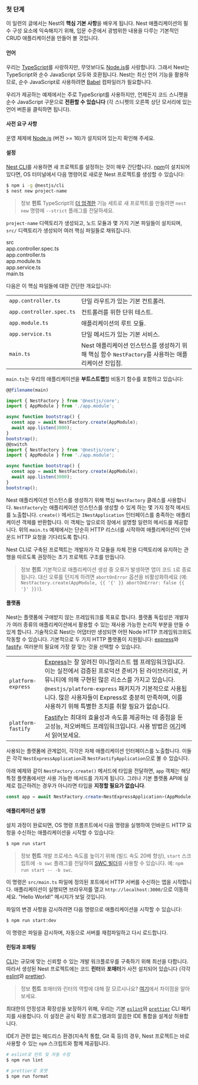 ### 첫 단계

이 일련의 글에서는 Nest의 **핵심 기본 사항**을 배우게 됩니다. Nest 애플리케이션의 필수 구성 요소에 익숙해지기 위해, 입문 수준에서 광범위한 내용을 다루는 기본적인 CRUD 애플리케이션을 만들어 볼 것입니다.

#### 언어

우리는 [TypeScript](https://www.typescriptlang.org/)를 사랑하지만, 무엇보다도 [Node.js](https://nodejs.org/en/)를 사랑합니다. 그래서 Nest는 TypeScript와 순수 JavaScript 모두와 호환됩니다. Nest는 최신 언어 기능을 활용하므로, 순수 JavaScript로 사용하려면 [Babel](https://babeljs.io/) 컴파일러가 필요합니다.

우리가 제공하는 예제에서는 주로 TypeScript를 사용하지만, 언제든지 코드 스니펫을 순수 JavaScript 구문으로 **전환할 수 있습니다** (각 스니펫의 오른쪽 상단 모서리에 있는 언어 버튼을 클릭하면 됩니다).

#### 사전 요구 사항

운영 체제에 [Node.js](https://nodejs.org) (버전 >= 16)가 설치되어 있는지 확인해 주세요.

#### 설정

[Nest CLI](/cli/overview)를 사용하면 새 프로젝트를 설정하는 것이 매우 간단합니다. [npm](https://www.npmjs.com/)이 설치되어 있다면, OS 터미널에서 다음 명령어로 새로운 Nest 프로젝트를 생성할 수 있습니다:

```bash
$ npm i -g @nestjs/cli
$ nest new project-name
```

> 정보 **힌트** TypeScript의 [더 엄격한](https://www.typescriptlang.org/tsconfig#strict) 기능 세트로 새 프로젝트를 만들려면 `nest new` 명령에 `--strict` 플래그를 전달하세요.

`project-name` 디렉토리가 생성되고, 노드 모듈과 몇 가지 기본 파일들이 설치되며, `src/` 디렉토리가 생성되어 여러 핵심 파일들로 채워집니다.

<div class="file-tree">
  <div class="item">src</div>
  <div class="children">
    <div class="item">app.controller.spec.ts</div>
    <div class="item">app.controller.ts</div>
    <div class="item">app.module.ts</div>
    <div class="item">app.service.ts</div>
    <div class="item">main.ts</div>
  </div>
</div>

다음은 이 핵심 파일들에 대한 간단한 개요입니다:

|                          |                                                                                                    |
| ------------------------ | -------------------------------------------------------------------------------------------------- |
| `app.controller.ts`      | 단일 라우트가 있는 기본 컨트롤러.                                                                  |
| `app.controller.spec.ts` | 컨트롤러를 위한 단위 테스트.                                                                       |
| `app.module.ts`          | 애플리케이션의 루트 모듈.                                                                          |
| `app.service.ts`         | 단일 메서드가 있는 기본 서비스.                                                                    |
| `main.ts`                | Nest 애플리케이션 인스턴스를 생성하기 위해 핵심 함수 `NestFactory`를 사용하는 애플리케이션 진입점. |

`main.ts`는 우리의 애플리케이션을 **부트스트랩**할 비동기 함수를 포함하고 있습니다:

```typescript
@@filename(main)

import { NestFactory } from '@nestjs/core';
import { AppModule } from './app.module';

async function bootstrap() {
  const app = await NestFactory.create(AppModule);
  await app.listen(3000);
}
bootstrap();
@@switch
import { NestFactory } from '@nestjs/core';
import { AppModule } from './app.module';

async function bootstrap() {
  const app = await NestFactory.create(AppModule);
  await app.listen(3000);
}
bootstrap();
```

Nest 애플리케이션 인스턴스를 생성하기 위해 핵심 `NestFactory` 클래스를 사용합니다. `NestFactory`는 애플리케이션 인스턴스를 생성할 수 있게 하는 몇 가지 정적 메서드를 노출합니다. `create()` 메서드는 `INestApplication` 인터페이스를 충족하는 애플리케이션 객체를 반환합니다. 이 객체는 앞으로의 장에서 설명할 일련의 메서드를 제공합니다. 위의 `main.ts` 예제에서는 단순히 HTTP 리스너를 시작하여 애플리케이션이 인바운드 HTTP 요청을 기다리도록 합니다.

Nest CLI로 구축된 프로젝트는 개발자가 각 모듈을 자체 전용 디렉토리에 유지하는 관행을 따르도록 권장하는 초기 프로젝트 구조를 만듭니다.

> 정보 **힌트** 기본적으로 애플리케이션 생성 중 오류가 발생하면 앱이 코드 `1`로 종료됩니다. 대신 오류를 던지게 하려면 `abortOnError` 옵션을 비활성화하세요 (예: `NestFactory.create(AppModule, {{ '{' }} abortOnError: false {{ '}' }})`).

<app-banner-courses></app-banner-courses>

#### 플랫폼

Nest는 플랫폼에 구애받지 않는 프레임워크를 목표로 합니다. 플랫폼 독립성은 개발자가 여러 종류의 애플리케이션에서 활용할 수 있는 재사용 가능한 논리적 부분을 만들 수 있게 합니다. 기술적으로 Nest는 어댑터만 생성되면 어떤 Node HTTP 프레임워크와도 작동할 수 있습니다. 기본적으로 두 가지 HTTP 플랫폼이 지원됩니다: [express](https://expressjs.com/)와 [fastify](https://www.fastify.io). 여러분의 필요에 가장 잘 맞는 것을 선택할 수 있습니다.

|                    |                                                                                                                                                                                                                                                                                                                                                          |
| ------------------ | -------------------------------------------------------------------------------------------------------------------------------------------------------------------------------------------------------------------------------------------------------------------------------------------------------------------------------------------------------- |
| `platform-express` | [Express](https://expressjs.com/)는 잘 알려진 미니멀리스트 웹 프레임워크입니다. 이는 실전에서 검증된 프로덕션 준비가 된 라이브러리로, 커뮤니티에 의해 구현된 많은 리소스를 가지고 있습니다. `@nestjs/platform-express` 패키지가 기본적으로 사용됩니다. 많은 사용자들이 Express로 충분히 만족하며, 이를 사용하기 위해 특별한 조치를 취할 필요가 없습니다. |
| `platform-fastify` | [Fastify](https://www.fastify.io/)는 최대의 효율성과 속도를 제공하는 데 중점을 둔 고성능, 저오버헤드 프레임워크입니다. 사용 방법은 [여기](/techniques/performance)에서 읽어보세요.                                                                                                                                                                       |

사용되는 플랫폼에 관계없이, 각각은 자체 애플리케이션 인터페이스를 노출합니다. 이들은 각각 `NestExpressApplication`과 `NestFastifyApplication`으로 볼 수 있습니다.

아래 예제와 같이 `NestFactory.create()` 메서드에 타입을 전달하면, `app` 객체는 해당 특정 플랫폼에서만 사용 가능한 메서드를 가지게 됩니다. 그러나 기본 플랫폼 API에 실제로 접근하려는 경우가 아니라면 타입을 **지정할 필요가 없습니다**.

```typescript
const app = await NestFactory.create<NestExpressApplication>(AppModule);
```

#### 애플리케이션 실행

설치 과정이 완료되면, OS 명령 프롬프트에서 다음 명령을 실행하여 인바운드 HTTP 요청을 수신하는 애플리케이션을 시작할 수 있습니다:

```bash
$ npm run start
```

> 정보 **힌트** 개발 프로세스 속도를 높이기 위해 (빌드 속도 20배 향상), `start` 스크립트에 `-b swc` 플래그를 전달하여 [SWC 빌더](/recipes/swc)를 사용할 수 있습니다. 예: `npm run start -- -b swc`.

이 명령은 `src/main.ts` 파일에 정의된 포트에서 HTTP 서버를 수신하는 앱을 시작합니다. 애플리케이션이 실행되면 브라우저를 열고 `http://localhost:3000/`으로 이동하세요. "Hello World!" 메시지가 보일 것입니다.

파일의 변경 사항을 감시하려면 다음 명령으로 애플리케이션을 시작할 수 있습니다:

```bash
$ npm run start:dev
```

이 명령은 파일을 감시하며, 자동으로 서버를 재컴파일하고 다시 로드합니다.

#### 린팅과 포매팅

[CLI](/cli/overview)는 규모에 맞는 신뢰할 수 있는 개발 워크플로우를 구축하기 위해 최선을 다합니다. 따라서 생성된 Nest 프로젝트에는 코드 **린터**와 **포매터**가 사전 설치되어 있습니다 (각각 [eslint](https://eslint.org/)와 [prettier](https://prettier.io/)).

> 정보 **힌트** 포매터와 린터의 역할에 대해 잘 모르시나요? [여기](https://prettier.io/docs/en/comparison.html)에서 차이점을 알아보세요.

최대한의 안정성과 확장성을 보장하기 위해, 우리는 기본 [`eslint`](https://www.npmjs.com/package/eslint)와 [`prettier`](https://www.npmjs.com/package/prettier) CLI 패키지를 사용합니다. 이 설정은 공식 확장 프로그램과의 깔끔한 IDE 통합을 설계상 허용합니다.

IDE가 관련 없는 헤드리스 환경(지속적 통합, Git 훅 등)의 경우, Nest 프로젝트는 바로 사용할 수 있는 `npm` 스크립트와 함께 제공됩니다.

```bash
# eslint로 린트 및 자동 수정
$ npm run lint

# prettier로 포맷
$ npm run format
```
